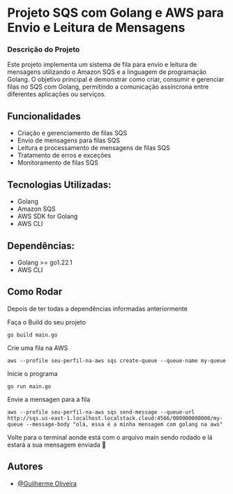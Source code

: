 # Projeto SQS com Golang e AWS para Envio e Leitura de Mensagens

### Descrição do Projeto

Este projeto implementa um sistema de fila para envio e leitura de mensagens utilizando o Amazon SQS e a linguagem de programação Golang. O objetivo principal é demonstrar como criar, consumir e gerenciar filas no SQS com Golang, permitindo a comunicação assíncrona entre diferentes aplicações ou serviços.

## Funcionalidades

- Criação e gerenciamento de filas SQS
- Envio de mensagens para filas SQS
- Leitura e processamento de mensagens de filas SQS
- Tratamento de erros e exceções
- Monitoramento de filas SQS

## Tecnologias Utilizadas:

- Golang
- Amazon SQS
- AWS SDK for Golang
- AWS CLI

## Dependências:

- Golang >= go1.22.1
- AWS CLI

## Como Rodar

Depois de ter todas a dependências informadas anteriormente

Faça o Build do seu projeto

```shell
go build main.go
```

Crie uma fila na AWS

```shell
aws --profile seu-perfil-na-aws sqs create-queue --queue-name my-queue
```

Inicie o programa

```shell
go run main.go
```

Envie a mensagen para a fila

```shell
aws --profile seu-perfil-na-aws sqs send-message --queue-url http://sqs.us-east-1.localhost.localstack.cloud:4566/000000000000/my-queue --message-body "olá, essa é a minha mensagem com golang na aws"

```

Volte para o terminal aonde está com o arquivo main sendo rodado e lá estará a sua mensagem enviada 🎉

## Autores

- [@Guilherme Oliveira](https://www.linkedin.com/in/guilhermee-oliveiraa/)
